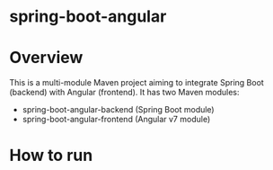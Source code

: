 # spring-boot-angular
# Overview
This is a multi-module Maven project aiming to integrate Spring Boot (backend) with Angular (frontend).
It has two Maven modules:
- spring-boot-angular-backend (Spring Boot module)
- spring-boot-angular-frontend (Angular v7 module)

# How to run
